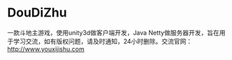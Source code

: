 # DouDiZhu
一款斗地主游戏，使用unity3d做客户端开发，Java Netty做服务器开发，旨在用于学习交流，如有版权问题，请及时通知，24小时删除。交流官网：http://www.youxijishu.com
